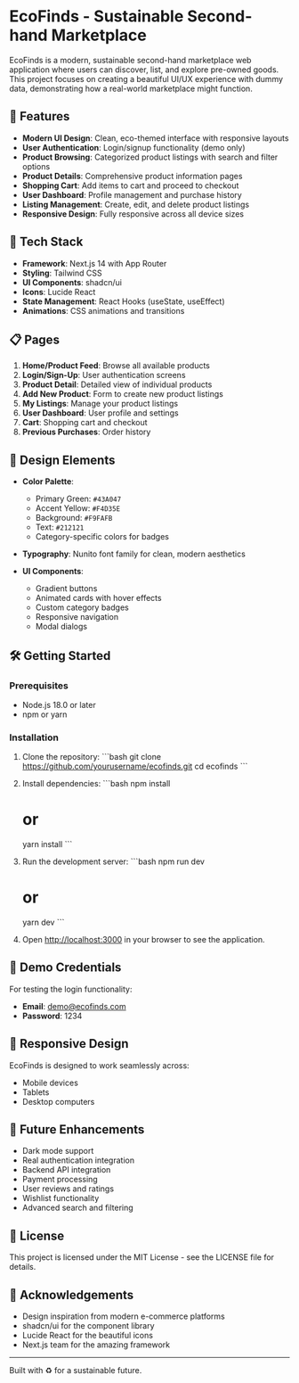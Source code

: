 # EcoFinds - Sustainable Second-hand Marketplace

EcoFinds is a modern, sustainable second-hand marketplace web application where users can discover, list, and explore pre-owned goods. This project focuses on creating a beautiful UI/UX experience with dummy data, demonstrating how a real-world marketplace might function.

## 🌱 Features

- **Modern UI Design**: Clean, eco-themed interface with responsive layouts
- **User Authentication**: Login/signup functionality (demo only)
- **Product Browsing**: Categorized product listings with search and filter options
- **Product Details**: Comprehensive product information pages
- **Shopping Cart**: Add items to cart and proceed to checkout
- **User Dashboard**: Profile management and purchase history
- **Listing Management**: Create, edit, and delete product listings
- **Responsive Design**: Fully responsive across all device sizes

## 🚀 Tech Stack

- **Framework**: Next.js 14 with App Router
- **Styling**: Tailwind CSS
- **UI Components**: shadcn/ui
- **Icons**: Lucide React
- **State Management**: React Hooks (useState, useEffect)
- **Animations**: CSS animations and transitions

## 📋 Pages

1. **Home/Product Feed**: Browse all available products
2. **Login/Sign-Up**: User authentication screens
3. **Product Detail**: Detailed view of individual products
4. **Add New Product**: Form to create new product listings
5. **My Listings**: Manage your product listings
6. **User Dashboard**: User profile and settings
7. **Cart**: Shopping cart and checkout
8. **Previous Purchases**: Order history

## 🎨 Design Elements

- **Color Palette**:
  - Primary Green: `#43A047`
  - Accent Yellow: `#F4D35E`
  - Background: `#F9FAFB`
  - Text: `#212121`
  - Category-specific colors for badges

- **Typography**: Nunito font family for clean, modern aesthetics

- **UI Components**:
  - Gradient buttons
  - Animated cards with hover effects
  - Custom category badges
  - Responsive navigation
  - Modal dialogs

## 🛠️ Getting Started

### Prerequisites

- Node.js 18.0 or later
- npm or yarn

### Installation

1. Clone the repository:
   \`\`\`bash
   git clone https://github.com/yourusername/ecofinds.git
   cd ecofinds
   \`\`\`

2. Install dependencies:
   \`\`\`bash
   npm install
   # or
   yarn install
   \`\`\`

3. Run the development server:
   \`\`\`bash
   npm run dev
   # or
   yarn dev
   \`\`\`

4. Open [http://localhost:3000](http://localhost:3000) in your browser to see the application.

## 🧪 Demo Credentials

For testing the login functionality:
- **Email**: demo@ecofinds.com
- **Password**: 1234

## 📱 Responsive Design

EcoFinds is designed to work seamlessly across:
- Mobile devices
- Tablets
- Desktop computers

## 🔮 Future Enhancements

- Dark mode support
- Real authentication integration
- Backend API integration
- Payment processing
- User reviews and ratings
- Wishlist functionality
- Advanced search and filtering

## 📄 License

This project is licensed under the MIT License - see the LICENSE file for details.

## 🙏 Acknowledgements

- Design inspiration from modern e-commerce platforms
- shadcn/ui for the component library
- Lucide React for the beautiful icons
- Next.js team for the amazing framework

---

Built with ♻️ for a sustainable future.
